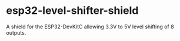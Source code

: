 # esp32-level-shifter-shield
A shield for the ESP32-DevKitC allowing 3.3V to 5V level shifting of 8 outputs.
